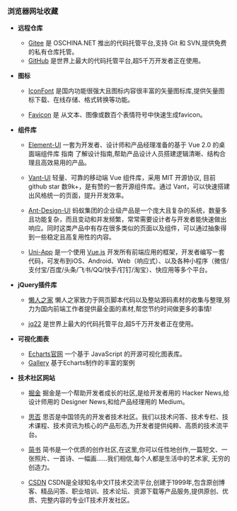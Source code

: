 ### 浏览器网址收藏
- **远程仓库**
   - [Gitee](https://gitee.com/) 是 OSCHINA.NET 推出的代码托管平台,支持 Git 和 SVN,提供免费的私有仓库托管。
   - [GitHub](https://github.com/) 是世界上最大的代码托管平台,超5千万开发者正在使用。

- **图标**
   - [IconFont](https://www.iconfont.cn/) 是国内功能很强大且图标内容很丰富的矢量图标库,提供矢量图标下载、在线存储、格式转换等功能。

   - [Favicon](https://favicon.io/) 是 从文本、图像或数百个表情符号中快速生成favicon。

- **组件库**
   - [Element-UI](https://element.eleme.cn/#/zh-CN/component/installation) 一套为开发者、设计师和产品经理准备的基于 Vue 2.0 的桌面端组件库 指南 了解设计指南,帮助产品设计人员搭建逻辑清晰、结构合理且高效易用的产品。
   
   - [Vant-UI](https://youzan.github.io/vant/v3/#/zh-CN) 轻量、可靠的移动端 Vue 组件库，采用 MIT 开源协议, 目前github star 数9k+，是有赞的一套开源组件库。通过 Vant，可以快速搭建出风格统一的页面，提升开发效率。

   - [Ant-Design-UI](https://ant-design.gitee.io/components/overview-cn/) 蚂蚁集团的企业级产品是一个庞大且复杂的系统，数量多且功能复杂，而且变动和并发频繁，常常需要设计者与开发者能快速做出响应。同时这类产品中有存在很多类似的页面以及组件，可以通过抽象得到一些稳定且高复用性的内容。

   - [Uni-App](https://uniapp.dcloud.io/) 是一个使用 [Vue.js](https://vuejs.org/) 开发所有前端应用的框架，开发者编写一套代码，可发布到iOS、Android、Web（响应式）、以及各种小程序（微信/支付宝/百度/头条/飞书/QQ/快手/钉钉/淘宝）、快应用等多个平台。

- **jQuery插件库**
   - [懒人之家](https://www.lanrenzhijia.com/jquery/) 懒人之家致力于网页脚本代码以及整站源码素材的收集与整理,努力为国内前端工作者提供最全面的素材,帮您节约时间做更多的事情!

   - [jq22](https://www.jq22.com/) 是世界上最大的代码托管平台,超5千万开发者正在使用。

- **可视化图表**
   - [Echarts官网](https://echarts.apache.org/examples/zh/index.html) 一个基于 JavaScript 的开源可视化图表库。
   - [Gallery](https://www.makeapie.com/explore.html) 基于Echarts制作的丰富的案例

- **技术社区网站**
   - [掘金](https://juejin.cn/) 掘金是一个帮助开发者成长的社区,是给开发者用的 Hacker News,给设计师用的 Designer News,和给产品经理用的 Medium。

   - [思否](https://segmentfault.com/) 思否是中国领先的开发者技术社区。我们以技术问答、技术专栏、技术课程、技术资讯为核心的产品形态,为开发者提供纯粹、高质的技术流平台。

   - [简书](https://www.jianshu.com/) 简书是一个优质的创作社区,在这里,你可以任性地创作,一篇短文、一张照片、一首诗、一幅画……我们相信,每个人都是生活中的艺术家, 无穷的创造力。
   
   - [CSDN](https://www.csdn.net/) CSDN是全球知名中文IT技术交流平台,创建于1999年,包含原创博客、精品问答、职业培训、技术论坛、资源下载等产品服务,提供原创、优质、完整内容的专业IT技术开发社区。